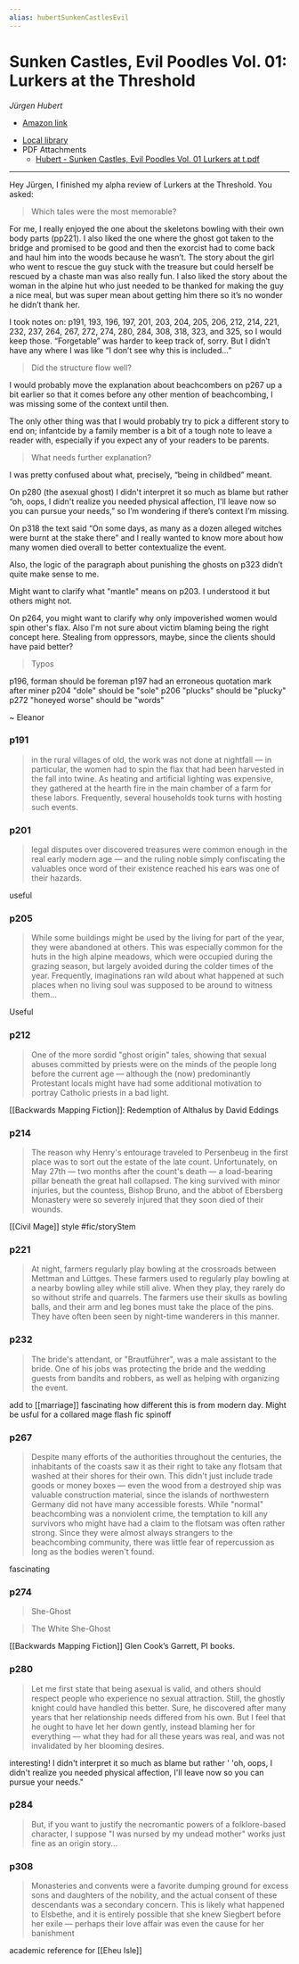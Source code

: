 ```yaml
---
alias: hubertSunkenCastlesEvil
---
```


# Sunken Castles, Evil Poodles Vol. 01: Lurkers at the Threshold
<cite>Jürgen Hubert </cite>
- [Amazon link](https://www.amazon.com/gp/product/B08CL2HS28)
* [Local library](zotero://select/items/1_7RUWGGUG)
* PDF Attachments
	- [Hubert - Sunken Castles, Evil Poodles Vol. 01 Lurkers at t.pdf](zotero://open-pdf/library/items/7G62X69C)


* * * 

Hey Jürgen, I finished my alpha review of Lurkers at the Threshold. You asked: 

> Which tales were the most memorable? 

For me, I really enjoyed the one about the skeletons bowling with their own body parts (pp221). I also liked the one where the ghost got taken to the bridge and promised to be good and then the exorcist had to come back and haul him into the woods because he wasn’t. The story about the girl who went to rescue the guy stuck with the treasure but could herself be rescued by a chaste man was also really fun. I also liked the story about the woman in the alpine hut who just needed to be thanked for making the guy a nice meal, but was super mean about getting him there so it’s no wonder he didn’t thank her. 

I took notes on: p191, 193, 196, 197, 201, 203, 204, 205, 206, 212, 214, 221, 232, 237, 264, 267, 272, 274, 280, 284, 308, 318, 323, and 325, so I would keep those. “Forgetable” was harder to keep track of, sorry. But I didn’t have any where I was like “I don’t see why this is included…” 

> Did the structure flow well?

I would probably move the explanation about beachcombers on p267 up a bit earlier so that it comes before any other mention of beachcombing, I was missing some of the context until then. 

The only other thing was that I would probably try to pick a different story to end on; infantcide by a family member is a bit of a tough note to leave a reader with, especially if you expect any of your readers to be parents. 

> What needs further explanation? 

I was pretty confused about what, precisely, “being in childbed” meant. 

On p280 (the asexual ghost) I didn't interpret it so much as blame but rather “oh, oops, I didn't realize you needed physical affection, I'll leave now so you can pursue your needs,” so I’m wondering if there’s context I’m missing. 

On p318 the text said “On some days, as many as a dozen alleged witches were burnt at the stake there” and I really wanted to know more about how many women died overall to better contextualize the event. 

Also, the logic of the paragraph about punishing the ghosts on p323 didn’t quite make sense to me. 

Might want to clarify what "mantle" means on p203. I understood it but others might not. 

On p264, you might want to clarify why only impoverished women would spin other's flax. Also I'm not sure about victim blaming being the right concept here. Stealing from oppressors, maybe, since the clients should have paid better?

> Typos

p196, forman should be foreman
p197 had an erroneous quotation mark after miner 
p204 "dole" should be "sole" 
p206 "plucks" should be "plucky"
p272 "honeyed worse" should be "words"

~ Eleanor 

### p191

> in the rural villages of old, the work was not done at nightfall — in particular, the women had to spin the flax that had been harvested in the fall into twine. As heating and artificial lighting was expensive, they gathered at the hearth fire in the main chamber of a farm for these labors. Frequently, several households took turns with hosting such events.

### p201

> legal disputes over discovered treasures were common enough in the real early modern age — and the ruling noble simply confiscating the valuables once word of their existence reached his ears was one of their hazards.

useful

### p205

> While some buildings might be used by the living for part of the year, they were abandoned at others. This was especially common for the huts in the high alpine meadows, which were occupied during the grazing season, but largely avoided during the colder times of the year. Frequently, imaginations ran wild about what happened at such places when no living soul was supposed to be around to witness them...

Useful

### p212

> One of the more sordid "ghost origin" tales, showing that sexual abuses committed by priests were on the minds of the people long before the current age — although the (now) predominantly Protestant locals might have had some additional motivation to portray Catholic priests in a bad light.

[[Backwards Mapping Fiction]]: Redemption of Althalus by David Eddings

### p214

> The reason why Henry's entourage traveled to Persenbeug in the first place was to sort out the estate of the late count. Unfortunately, on May 27th — two months after the count's death — a load-bearing pillar beneath the great hall collapsed. The king survived with minor injuries, but the countess, Bishop Bruno, and the abbot of Ebersberg Monastery were so severely injured that they soon died of their wounds.

[[Civil Mage]] style #fic/storyStem 

### p221

> At night, farmers regularly play bowling at the crossroads between Mettman and Lüttges. These farmers used to regularly play bowling at a nearby bowling alley while still alive. When they play, they rarely do so without strife and quarrels. The farmers use their skulls as bowling balls, and their arm and leg bones must take the place of the pins. They have often been seen by night-time wanderers in this manner.

### p232

> The bride's attendant, or "Brautführer", was a male assistant to the bride. One of his jobs was protecting the bride and the wedding guests from bandits and robbers, as well as helping with organizing the event.

add to [[marriage]] fascinating how different this is from modern day. Might be usful for a collared mage flash fic spinoff

### p267

> Despite many efforts of the authorities throughout the centuries, the inhabitants of the coasts saw it as their right to take any flotsam that washed at their shores for their own. This didn't just include trade goods or money boxes — even the wood from a destroyed ship was valuable construction material, since the islands of northwestern Germany did not have many accessible forests. While "normal" beachcombing was a nonviolent crime, the temptation to kill any survivors who might have had a claim to the flotsam was often rather strong. Since they were almost always strangers to the beachcombing community, there was little fear of repercussion as long as the bodies weren't found.

fascinating

### p274

> She-Ghost

> The White She-Ghost

[[Backwards Mapping Fiction]] Glen Cook’s Garrett, PI books. 

### p280

> Let me first state that being asexual is valid, and others should respect people who experience no sexual attraction. Still, the ghostly knight could have handled this better. Sure, he discovered after many years that her relationship needs differed from his own. But I feel that he ought to have let her down gently, instead blaming her for everything — what they had for all these years was real, and was not invalidated by her blooming desires.

interesting! I didn't interpret it so much as blame but rather ' 'oh, oops, I didn't realize you needed physical affection, I'll leave now so you can pursue your needs."

### p284

> But, if you want to justify the necromantic powers of a folklore-based character, I suppose "I was nursed by my undead mother" works just fine as an origin story...

### p308

> Monasteries and convents were a favorite dumping ground for excess sons and daughters of the nobility, and the actual consent of these descendants was a secondary concern. This is likely what happened to Elsbethe, and it is entirely possible that she knew Siegbert before her exile — perhaps their love affair was even the cause for her banishment

academic reference for [[Eheu Isle]]
